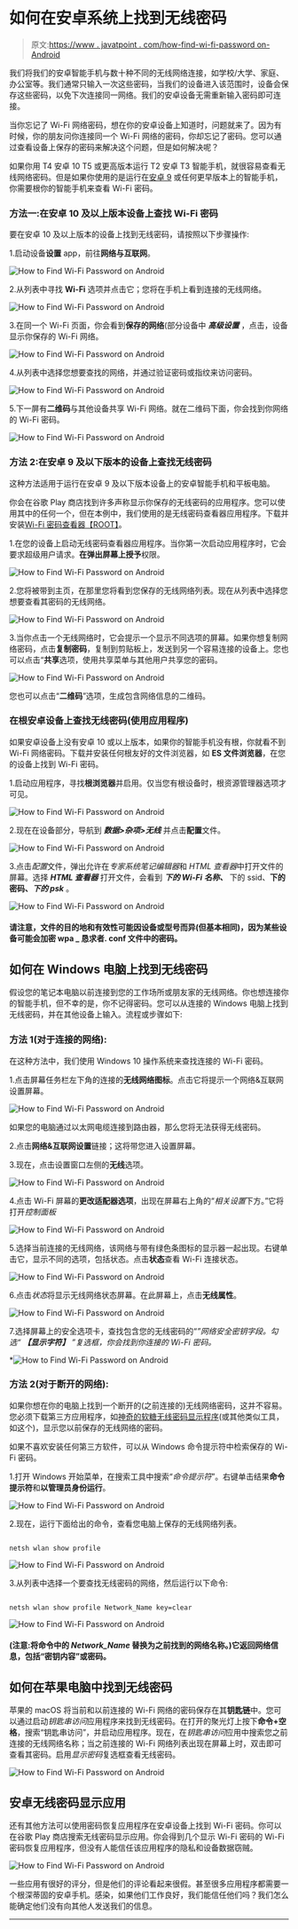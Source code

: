 # 如何在安卓系统上找到无线密码

> 原文:[https://www . javatpoint . com/how-find-wi-fi-password on-Android](https://www.javatpoint.com/how-to-find-wi-fi-password-on-android)

我们将我们的安卓智能手机与数十种不同的无线网络连接，如学校/大学、家庭、办公室等。我们通常只输入一次这些密码，当我们的设备进入该范围时，设备会保存这些密码，以免下次连接同一网络。我们的安卓设备无需重新输入密码即可连接。

当你忘记了 Wi-Fi 网络密码，想在你的安卓设备上知道时，问题就来了。因为有时候，你的朋友问你连接同一个 Wi-Fi 网络的密码，你却忘记了密码。您可以通过查看设备上保存的密码来解决这个问题，但是如何解决呢？

如果你用 T4 安卓 10 T5 或更高版本运行 T2 安卓 T3 智能手机，就很容易查看无线网络密码。但是如果你使用的是运行在[安卓 9](https://www.javatpoint.com/android-pie) 或任何更早版本上的智能手机，你需要根你的智能手机来查看 Wi-Fi 密码。

### 方法一:在安卓 10 及以上版本设备上查找 Wi-Fi 密码

要在安卓 10 及以上版本的设备上找到无线密码，请按照以下步骤操作:

1.启动设备**设置** app，前往**网络与互联网**。

![How to Find Wi-Fi Password on Android](../Images/6fcbd9a8068511368274975c45f8a520.png)

2.从列表中寻找 **Wi-Fi** 选项并点击它；您将在手机上看到连接的无线网络。

![How to Find Wi-Fi Password on Android](../Images/8bbcdf9919292c0c0f49d21c169228b6.png)

3.在同一个 Wi-Fi 页面，你会看到**保存的网络**(部分设备中 ***高级设置*** ，点击，设备显示你保存的 Wi-Fi 网络。

![How to Find Wi-Fi Password on Android](../Images/a8680f8c3dd092643dd9054cd44a0e21.png)

4.从列表中选择您想要查找的网络，并通过验证密码或指纹来访问密码。

![How to Find Wi-Fi Password on Android](../Images/607f2474fd61fa10bc5cb69827384a60.png)

5.下一屏有**二维码**与其他设备共享 Wi-Fi 网络。就在二维码下面，你会找到你网络的 Wi-Fi 密码。

![How to Find Wi-Fi Password on Android](../Images/d5c3f8607a5e3205c5399182d7eda0f5.png)

### 方法 2:在安卓 9 及以下版本的设备上查找无线密码

这种方法适用于运行在安卓 9 及以下版本设备上的安卓智能手机和平板电脑。

你会在谷歌 Play 商店找到许多声称显示你保存的无线密码的应用程序。您可以使用其中的任何一个，但在本例中，我们使用的是无线密码查看器应用程序。下载并安装[Wi-Fi 密码查看器【ROOT】](https://play.google.com/store/apps/details?id=aws.apps.wifiKeyRecovery)。

1.在您的设备上启动无线密码查看器应用程序。当你第一次启动应用程序时，它会要求超级用户请求。**在弹出屏幕上授予**权限。

![How to Find Wi-Fi Password on Android](../Images/37789f7369d11080d07169dfcd03b90d.png)

2.您将被带到主页，在那里您将看到您保存的无线网络列表。现在从列表中选择您想要查看其密码的无线网络。

![How to Find Wi-Fi Password on Android](../Images/c415809b6c37e88de2de6f436fd5bd1c.png)

3.当你点击一个无线网络时，它会提示一个显示不同选项的屏幕。如果你想复制网络密码，点击**复制密码**，复制到剪贴板上，发送到另一个容易连接的设备上。您也可以点击“**共享**选项，使用共享菜单与其他用户共享您的密码。

![How to Find Wi-Fi Password on Android](../Images/111154846b128289819bc1b04bf50db5.png)

您也可以点击“**二维码**”选项，生成包含网络信息的二维码。

### 在根安卓设备上查找无线密码(使用应用程序)

如果安卓设备上没有安卓 10 或以上版本，如果你的智能手机没有根，你就看不到 Wi-Fi 网络密码。下载并安装任何根友好的文件浏览器，如 **ES 文件浏览器**，在您的设备上找到 Wi-Fi 密码。

1.启动应用程序，寻找**根浏览器**并启用。仅当您有根设备时，根资源管理器选项才可见。

![How to Find Wi-Fi Password on Android](../Images/5c1b0bc675c4092fed2cce334306474e.png)

2.现在在设备部分，导航到 ***数据>杂项>无线*** 并点击**配置**文件。

![How to Find Wi-Fi Password on Android](../Images/0172d0396b65cd55516b898f3819b72d.png)

3.点击*配置*文件，弹出允许在*专家系统笔记编辑器*和 *HTML 查看器*中打开文件的屏幕。选择 ***HTML 查看器*** 打开文件，会看到 ***下的 Wi-Fi 名称、*** 下的 ssid、**下的密码、*下的 psk*** 。

![How to Find Wi-Fi Password on Android](../Images/6081eb0585daf0d829e7a3161814e26e.png)

#### 请注意，文件的目的地和有效性可能因设备或型号而异(但基本相同)，因为某些设备可能会加密 wpa _ 恳求者. conf 文件中的密码。

## 如何在 Windows 电脑上找到无线密码

假设您的笔记本电脑以前连接到您的工作场所或朋友家的无线网络。你也想连接你的智能手机，但不幸的是，你不记得密码。您可以从连接的 Windows 电脑上找到无线密码，并在其他设备上输入。流程或步骤如下:

### 方法 1(对于连接的网络):

在这种方法中，我们使用 Windows 10 操作系统来查找连接的 Wi-Fi 密码。

1.点击屏幕任务栏左下角的连接的**无线网络图标**。点击它将提示一个网络&互联网设置屏幕。

![How to Find Wi-Fi Password on Android](../Images/acde49dfa4dc02130d45ffbbbbf7c3b7.png)

如果您的电脑通过以太网电缆连接到路由器，那么您将无法获得无线密码。

2.点击**网络&互联网设置**链接；这将带您进入设置屏幕。

3.现在，点击设置窗口左侧的**无线**选项。

![How to Find Wi-Fi Password on Android](../Images/a3e0600ac1f05574180accfdaa63f6d9.png)

4.点击 Wi-Fi 屏幕的**更改适配器选项**，出现在屏幕右上角的“*相关设置*下方。”它将打开*控制面板*

![How to Find Wi-Fi Password on Android](../Images/a8cf058eb511386237fde2df0f5a8444.png)

5.选择当前连接的无线网络，该网络与带有绿色条图标的显示器一起出现。右键单击它，显示不同的选项，包括状态。点击**状态**查看 Wi-Fi 连接状态。

![How to Find Wi-Fi Password on Android](../Images/464306ae4cfae3b8404a67a7d023008a.png)

6.点击*状态*将显示无线网络状态屏幕。在此屏幕上，点击**无线属性**。

![How to Find Wi-Fi Password on Android](../Images/7154c37f45b0ad9a1ea584f83a83524f.png)

7.选择屏幕上的安全选项卡，查找包含您的无线密码的“*”网络安全密钥字段。勾选“ ***【显示字符】*** ”复选框，你会找到你连接的 Wi-Fi 密码。*

*![How to Find Wi-Fi Password on Android](../Images/370896641aed1aead9801475ac1f8f0a.png)

### 方法 2(对于断开的网络):

如果你想在你的电脑上找到一个断开的(之前连接的)无线网络密码，这并不容易。您必须下载第三方应用程序，如[神奇的软糖无线密码显示程序](https://www.magicaljellybean.com/wifi-password-revealer/)(或其他类似工具，如这个)，显示您以前保存的无线网络的密码。

如果不喜欢安装任何第三方软件，可以从 Windows 命令提示符中检索保存的 Wi-Fi 密码。

1.打开 Windows 开始菜单，在搜索工具中搜索“*命令提示符*”。右键单击结果**命令提示符**和**以管理员身份运行**。

![How to Find Wi-Fi Password on Android](../Images/f6c5af34a618da5df902300c85922f90.png)

2.现在，运行下面给出的命令，查看您电脑上保存的无线网络列表。

```

netsh wlan show profile

```

![How to Find Wi-Fi Password on Android](../Images/b32dee4e24d94dedcc9b9a922f27b1c5.png)

3.从列表中选择一个要查找无线密码的网络，然后运行以下命令:

```

netsh wlan show profile Network_Name key=clear

```

![How to Find Wi-Fi Password on Android](../Images/13dc5b8c1ca4154de21b5576b6c6a2a3.png)

#### (注意:将命令中的 *Network_Name* 替换为之前找到的网络名称。)它返回网络信息，包括“密钥内容”或密码。

## 如何在苹果电脑中找到无线密码

苹果的 macOS 将当前和以前连接的 Wi-Fi 网络的密码保存在其**钥匙链**中。您可以通过启动*钥匙串访问*应用程序来找到无线密码。在打开的聚光灯上按下**命令+空格**，搜索“钥匙串访问”，并启动应用程序。现在，在*钥匙串访问*应用中搜索您之前连接的无线网络名称；当之前连接的 Wi-Fi 网络列表出现在屏幕上时，双击即可查看其密码。启用*显示密码*复选框查看无线密码。

![How to Find Wi-Fi Password on Android](../Images/8141d38fcd0b4a8ec44e2cff2534244c.png)

## 安卓无线密码显示应用

还有其他方法可以使用密码恢复应用程序在安卓设备上找到 Wi-Fi 密码。你可以在谷歌 Play 商店搜索无线密码显示应用。你会得到几个显示 Wi-Fi 密码的 Wi-Fi 密码恢复应用程序，但没有人能信任该应用程序的隐私和设备数据窃贼。

![How to Find Wi-Fi Password on Android](../Images/1ac45458bb24536b0109f3b46393679f.png)

一些应用有很好的评分，但是他们的评论看起来很假。甚至很多应用程序都需要一个根深蒂固的安卓手机。感染，如果他们工作良好，我们能信任他们吗？我们怎么能确定他们没有向其他人发送我们的信息。

* * **